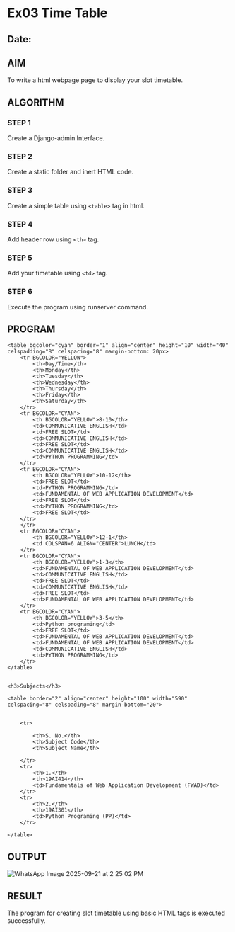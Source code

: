 # Ex03 Time Table
## Date:

## AIM
To write a html webpage page to display your slot timetable.

## ALGORITHM
### STEP 1
Create a Django-admin Interface.

### STEP 2
Create a static folder and inert HTML code.

### STEP 3
Create a simple table using ```<table>``` tag in html.

### STEP 4
Add header row using ```<th>``` tag.

### STEP 5
Add your timetable using ```<td>``` tag.

### STEP 6
Execute the program using runserver command.

## PROGRAM


<!DOCTYPE html>
<html>
<head>
    <title>Slot Timetable</title>
</head>
<body>
    

    <table bgcolor="cyan" border="1" align="center" height="10" width="40" celspadding="8" celspacing="8" margin-bottom: 20px>
        <tr BGCOLOR="YELLOW">
            <th>Day/Time</th>
            <th>Monday</th>
            <th>Tuesday</th>
            <th>Wednesday</th>
            <th>Thursday</th>
            <th>Friday</th>
            <th>Saturday</th>
        </tr>
        <tr BGCOLOR="CYAN">
            <th BGCOLOR="YELLOW">8-10</th>
            <td>COMMUNICATIVE ENGLISH</td>
            <td>FREE SLOT</td>
            <td>COMMUNICATIVE ENGLISH</td>
            <td>FREE SLOT</td>
            <td>COMMUNICATIVE ENGLISH</td>
            <td>PYTHON PROGRAMMING</td>
        </tr>
        <tr BGCOLOR="CYAN">
            <th BGCOLOR="YELLOW">10-12</th>
            <td>FREE SLOT</td>
            <td>PYTHON PROGRAMMING</td>
            <td>FUNDAMENTAL OF WEB APPLICATION DEVELOPMENT</td>
            <td>FREE SLOT</td>
            <td>PYTHON PROGRAMMING</td>
            <td>FREE SLOT</td>
        </tr>
        </tr>
        <tr BGCOLOR="CYAN">
            <th BGCOLOR="YELLOW">12-1</th>
            <td COLSPAN=6 ALIGN="CENTER">LUNCH</td>
        </tr>
        <tr BGCOLOR="CYAN">
            <th BGCOLOR="YELLOW">1-3</th>
            <td>FUNDAMENTAL OF WEB APPLICATION DEVELOPMENT</td>
            <td>COMMUNICATIVE ENGLISH</td>
            <td>FREE SLOT</td>
            <td>COMMUNICATIVE ENGLISH</td>
            <td>FREE SLOT</td>
            <td>FUNDAMENTAL OF WEB APPLICATION DEVELOPMENT</td>
        </tr>
        <tr BGCOLOR="CYAN">
            <th BGCOLOR="YELLOW">3-5</th>
            <td>Python programing</td>
            <td>FREE SLOT</td>
            <td>FUNDAMENTAL OF WEB APPLICATION DEVELOPMENT</td>
            <td>FUNDAMENTAL OF WEB APPLICATION DEVELOPMENT</td>
            <td>COMMUNICATIVE ENGLISH</td>
            <td>PYTHON PROGRAMMING</td>
        </tr>
    </table>


    <h3>Subjects</h3>

    <table border="2" align="center" height="100" width="590" celspacing="8" celspading="8" margin-bottom="20">
       
       
        <tr>

            <th>S. No.</th>
            <th>Subject Code</th>
            <th>Subject Name</th>

        </tr>
        <tr>
            <th>1.</th>
            <th>19AI414</th>
            <td>Fundamentals of Web Application Development (FWAD)</td>
        </tr>
        <tr>
            <th>2.</th>
            <th>19AI301</th>
            <td>Python Programing (PP)</td>
        </tr>
        
    </table>
</body>
</html>


## OUTPUT

![WhatsApp Image 2025-09-21 at 2 25 02 PM](https://github.com/user-attachments/assets/df00bfe8-203b-4cc9-8428-b25b576d8fd0)

## RESULT
The program for creating slot timetable using basic HTML tags is executed successfully.
